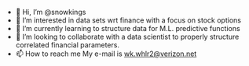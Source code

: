 - 👋 Hi, I’m @snowkings
- 👀 I’m interested in data sets wrt finance with a focus on stock options
- 🌱 I’m currently learning to structure data for M.L. predictive functions
- 💞️ I’m looking to collaborate with a data scientist to properly structure correlated financial parameters.
- 📫 How to reach me My e-mail is wk.whlr2@verizon.net

<!---
snowkings/snowkings is a ✨ special ✨ repository because its `README.md` (this file) appears on your GitHub profile.
You can click the Preview link to take a look at your changes.
--->
